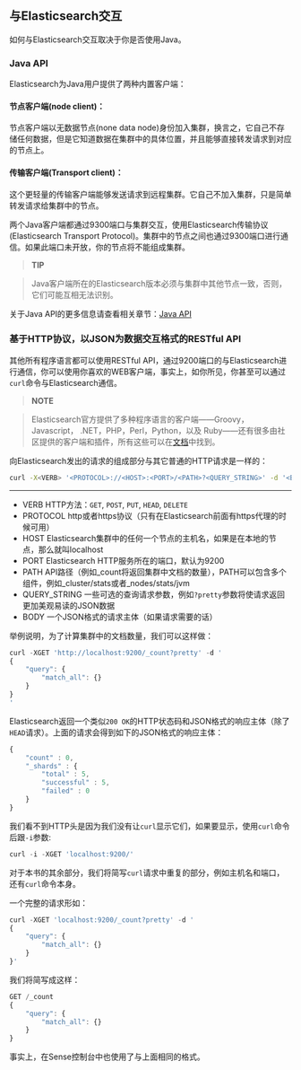 ## 与Elasticsearch交互

如何与Elasticsearch交互取决于你是否使用Java。

### Java API

Elasticsearch为Java用户提供了两种内置客户端：

#### 节点客户端(node client)：
节点客户端以无数据节点(none data node)身份加入集群，换言之，它自己不存储任何数据，但是它知道数据在集群中的具体位置，并且能够直接转发请求到对应的节点上。

#### 传输客户端(Transport client)：
这个更轻量的传输客户端能够发送请求到远程集群。它自己不加入集群，只是简单转发请求给集群中的节点。

两个Java客户端都通过9300端口与集群交互，使用Elasticsearch传输协议(Elasticsearch Transport Protocol)。集群中的节点之间也通过9300端口进行通信。如果此端口未开放，你的节点将不能组成集群。

>**TIP**

>Java客户端所在的Elasticsearch版本必须与集群中其他节点一致，否则，它们可能互相无法识别。

关于Java API的更多信息请查看相关章节：[Java API](http://www.elasticsearch.org/guide/)

### 基于HTTP协议，以JSON为数据交互格式的RESTful API
其他所有程序语言都可以使用RESTful API，通过9200端口的与Elasticsearch进行通信，你可以使用你喜欢的WEB客户端，事实上，如你所见，你甚至可以通过`curl`命令与Elasticsearch通信。

> **NOTE**

>Elasticsearch官方提供了多种程序语言的客户端——Groovy，Javascript， .NET，PHP，Perl，Python，以及 Ruby——还有很多由社区提供的客户端和插件，所有这些可以在[文档](http://www.elasticsearch.org/guide/)中找到。

向Elasticsearch发出的请求的组成部分与其它普通的HTTP请求是一样的：
```bash
curl -X<VERB> '<PROTOCOL>://<HOST>:<PORT>/<PATH>?<QUERY_STRING>' -d '<BODY>'
```
--------------------------------------------------
- VERB         HTTP方法：`GET`, `POST`, `PUT`, `HEAD`, `DELETE`
- PROTOCOL     http或者https协议（只有在Elasticsearch前面有https代理的时候可用）
- HOST         Elasticsearch集群中的任何一个节点的主机名，如果是在本地的节点，那么就叫localhost
- PORT         Elasticsearch HTTP服务所在的端口，默认为9200
- PATH         API路径（例如_count将返回集群中文档的数量），PATH可以包含多个组件，例如_cluster/stats或者_nodes/stats/jvm
- QUERY_STRING 一些可选的查询请求参数，例如`?pretty`参数将使请求返回更加美观易读的JSON数据
- BODY         一个JSON格式的请求主体（如果请求需要的话）

举例说明，为了计算集群中的文档数量，我们可以这样做：

```Javascript
curl -XGET 'http://localhost:9200/_count?pretty' -d '
{
    "query": {
        "match_all": {}
    }
}
'
```

Elasticsearch返回一个类似`200 OK`的HTTP状态码和JSON格式的响应主体（除了`HEAD`请求）。上面的请求会得到如下的JSON格式的响应主体：

```Javascript
{
    "count" : 0,
    "_shards" : {
        "total" : 5,
        "successful" : 5,
        "failed" : 0
    }
}
```

我们看不到HTTP头是因为我们没有让`curl`显示它们，如果要显示，使用`curl`命令后跟`-i`参数:

```Javascript
curl -i -XGET 'localhost:9200/'
```

对于本书的其余部分，我们将简写`curl`请求中重复的部分，例如主机名和端口，还有`curl`命令本身。

一个完整的请求形如：

```Javascript
curl -XGET 'localhost:9200/_count?pretty' -d '
{
    "query": {
        "match_all": {}
    }
}'
```
我们将简写成这样：

```Javascript
GET /_count
{
    "query": {
        "match_all": {}
    }
}
```

事实上，在Sense控制台中也使用了与上面相同的格式。
